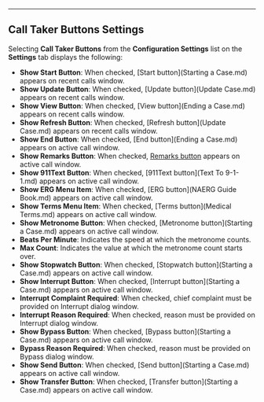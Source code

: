   ---------------------------------
  **Call Taker Buttons Settings**
  ---------------------------------

Selecting **Call Taker Buttons** from the **Configuration Settings**
list on the **Settings** tab displays the following:

-   **Show Start Button**: When checked, [Start    button](Starting a Case.md) appears on recent calls window.
-   **Show Update Button**: When checked, [Update    button](Update Case.md) appears on recent calls window.
-   **Show View Button**: When checked, [View    button](Ending a Case.md) appears on recent calls window.
-   **Show Refresh Button**: When checked, [Refresh    button](Update Case.md) appears on recent calls window.
-   **Show End Button**: When checked, [End    button](Ending a Case.md) appears on active call window.
-   **Show Remarks Button**: When checked, [Remarks    button](Narrative.md) appears on active call window.
-   **Show 911Text Button**: When checked, [911Text    button](Text To 9-1-1.md) appears on active call window.
-   **Show ERG Menu Item**: When checked, [ERG    button](NAERG Guide Book.md) appears on active call window.
-   **Show Terms Menu Item**: When checked, [Terms    button](Medical Terms.md) appears on active call window.
-   **Show Metronome Button**: When checked, [Metronome    button](Starting a Case.md) appears on active call window.
-   **Beats Per Minute**: Indicates the speed at which the metronome
    counts.
-   **Max Count**: Indicates the value at which the metronome count
    starts over.
-   **Show Stopwatch Button**: When checked, [Stopwatch    button](Starting a Case.md) appears on active call window.
-   **Show Interrupt Button**: When checked, [Interrupt    button](Starting a Case.md) appears on active call window.
-   **Interrupt Complaint Required**: When checked, chief complaint must
    be provided on Interrupt dialog window.
-   **Interrupt Reason Required**: When checked, reason must be provided
    on Interrupt dialog window.
-   **Show Bypass Button**: When checked, [Bypass    button](Starting a Case.md) appears on active call window.
-   **Bypass Reason Required**: When checked, reason must be provided on
    Bypass dialog window.
-   **Show Send Button**: When checked, [Send    button](Starting a Case.md) appears on active call window.
-   **Show Transfer Button**: When checked, [Transfer    button](Starting a Case.md) appears on active call window.

<figure><img src=".gitbook/assets/Call Buttons Settings_files/Image001.png" alt=""><figcaption></figcaption></figure> 
